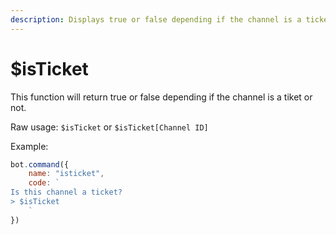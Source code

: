 ```yaml
---
description: Displays true or false depending if the channel is a ticket or not.
---
```


# $isTicket

This function will return true or false depending if the channel is a tiket or not.

Raw usage: `$isTicket` or `$isTicket[Channel ID]`

Example:

```javascript
bot.command({
    name: "isticket",
    code: `
Is this channel a ticket?
> $isTicket
    `
})
```

